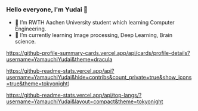### Hello everyone, I'm Yudai 👋

- 🏫 I’m RWTH Aachen University student which learning Computer Engineering.
- 🌱 I’m currently learning Image processing, Deep Learning, Brain science.

https://github-profile-summary-cards.vercel.app/api/cards/profile-details?username=YamauchiYudai&theme=dracula

https://github-readme-stats.vercel.app/api?username=YamauchiYudai&hide=contribs&count_private=true&show_icons=true&theme=tokyonight)

https://github-readme-stats.vercel.app/api/top-langs/?username=YamauchiYudai&layout=compact&theme=tokyonight
